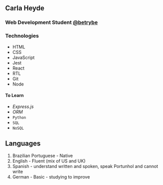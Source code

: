 ## Carla Heyde

### Web Development Student [@betrybe](https://www.betrybe.com/formacao-desenvolvimento-web)

### Technologies
- HTML
- CSS
- JavaScript
- Jest
- React
- RTL
- Git
- Node

#### **To Learn** 
- _Express.js_
- _ORM_
- `Python`
- `SQL`
- `NoSQL`

## Languages
1. Brazilian Portuguese - Native
2. English - Fluent (mix of US and UK)
3. Spanish - understand written and spoken, speak Portunhol and cannot write
4. German - Basic - studying to improve
